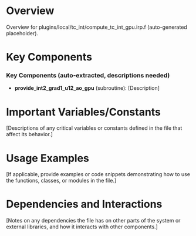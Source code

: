 # Overview

Overview for plugins/local/tc_int/compute_tc_int_gpu.irp.f (auto-generated placeholder).

# Key Components

### Key Components (auto-extracted, descriptions needed)
- **provide_int2_grad1_u12_ao_gpu** (subroutine): [Description]

# Important Variables/Constants

[Descriptions of any critical variables or constants defined in the file that affect its behavior.]

# Usage Examples

[If applicable, provide examples or code snippets demonstrating how to use the functions, classes, or modules in the file.]

# Dependencies and Interactions

[Notes on any dependencies the file has on other parts of the system or external libraries, and how it interacts with other components.]
